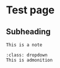 # Test page

## Subheading

```{note}
This is a note
```

```{admonition} Hello world
:class: dropdown
This is admonition
```
